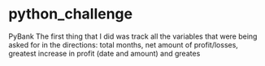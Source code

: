 # python_challenge
PyBank
The first thing that I did was track all the variables that were being asked for in the directions: total months, net amount of profit/losses, greatest increase in profit (date and amount) and greates

